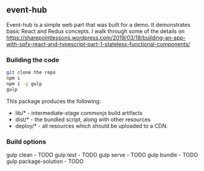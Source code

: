 ## event-hub

Event-hub is a simple web part that was built for a demo.  It demonstrates basic React and Redux concepts.
I walk through some of the details on https://sharepointlessons.wordpress.com/2019/03/18/building-an-app-with-spfx-react-and-typescript-part-1-stateless-functional-components/

### Building the code

```bash
git clone the repo
npm i
npm i -g gulp
gulp
```

This package produces the following:

* lib/* - intermediate-stage commonjs build artifacts
* dist/* - the bundled script, along with other resources
* deploy/* - all resources which should be uploaded to a CDN.

### Build options

gulp clean - TODO
gulp test - TODO
gulp serve - TODO
gulp bundle - TODO
gulp package-solution - TODO
